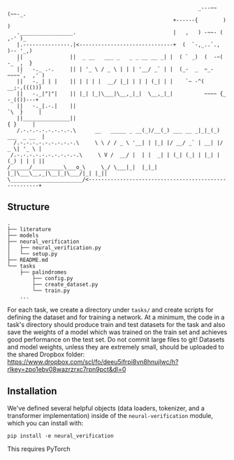 
```
                                                             _---~~(~~-_.
                                                     +------{        )   )
   ._________________.                               |   ,   ) -~~- ( ,-' )_
   |.---------------.|<------------------------------+  (  `-,_..`., )-- '_,)
   ||               ||  _ __   ___ _   _ _ __ __ _| |  ( ` _)  (  -~( -_ `,  }
   ||   -._ .-.     || | '_ \ / _ \ | | | '__/ _` | |  (_-  _  ~_-~~~~`,  ,' )
   ||   -._| | |    || | | | |  __/ |_| | | | (_| | |    `~ -^(    __;-,((()))
   ||   -._|"|"|    || |_| |_|\___|\__,_|_|  \__,_|_|          ~~~~ {_ -_(())---+
   ||   -._|.-.|    ||                                                `\  }     |
   ||_______________||                                                  { }     |
   /.-.-.-.-.-.-.-.-.\      __   _____ _ __(_)/__(_) ___ __ _|_|_(_) ___  _ __  |
  /.-.-.-.-.-.-.-.-.-.\     \ \ / / _ \ '__| | |_| |/ __/ _` | __| |/ _ \| '_ \ |
 /.-.-.-.-.-.-.-.-.-.-.\     \ V /  __/ |  | |  _| | (_| (_| | |_| | (_) | | | ||
/______/__________\___o_\     \_/ \___|_|  |_|_| |_|\___\__,_|\__|_|\___/|_| |_||
\_______________________/<------------------------------------------------------+
```

## Structure
```
.
├── literature
├── models
├── neural_verification
│   ├── neural_verification.py
│   └── setup.py
├── README.md
└── tasks
    ├── palindromes
        ├── config.py
        ├── create_dataset.py
        └── train.py
    ...
```
For each task, we create a directory under `tasks/` and create scripts for defining the dataset and for training a network. At a minimum, the code in a task's directory should produce train and test datasets for the task and also save the weights of a model which was trained on the train set and achieves good performance on the test set. Do not commit large files to git! Datasets and model weights, unless they are extremely small, should be uploaded to the shared Dropbox folder: https://www.dropbox.com/scl/fo/deeu5ifrpi8vn8hnujlwc/h?rlkey=zpo1ebv08wazrzrxc7rpn9pct&dl=0


## Installation

We've defined several helpful objects (data loaders, tokenizer, and a transformer implementation) inside of the `neural-verification` module, which you can install with:

```
pip install -e neural_verification
```
This requires PyTorch


